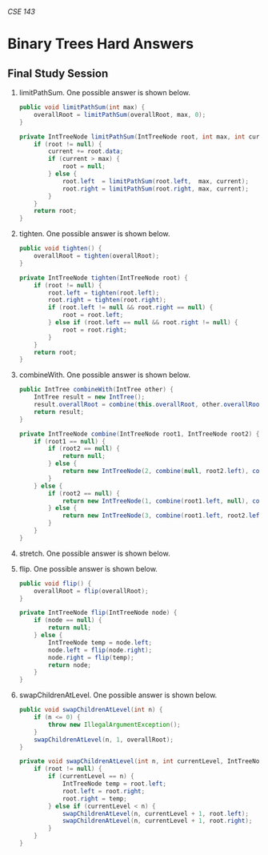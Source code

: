 _CSE 143_

# Binary Trees Hard Answers
## Final Study Session

1. limitPathSum. One possible answer is shown below.

	```java
	public void limitPathSum(int max) {
		overallRoot = limitPathSum(overallRoot, max, 0);
	}

	private IntTreeNode limitPathSum(IntTreeNode root, int max, int current) {
		if (root != null) {
			current += root.data;
			if (current > max) {
				root = null;
			} else {
				root.left  = limitPathSum(root.left,  max, current);
				root.right = limitPathSum(root.right, max, current);
			}
		}
		return root;
	}
	```

1. tighten. One possible answer is shown below.

	```java
	public void tighten() {
		overallRoot = tighten(overallRoot);
	}

	private IntTreeNode tighten(IntTreeNode root) {
		if (root != null) {
			root.left = tighten(root.left);
			root.right = tighten(root.right);
			if (root.left != null && root.right == null) {
				root = root.left;
			} else if (root.left == null && root.right != null) {
				root = root.right;
			}
		}
		return root;
	}
	```

1. combineWith. One possible answer is shown below.

	```java
	public IntTree combineWith(IntTree other) {
		IntTree result = new IntTree();
		result.overallRoot = combine(this.overallRoot, other.overallRoot);
		return result;
	}

	private IntTreeNode combine(IntTreeNode root1, IntTreeNode root2) {
		if (root1 == null) {
			if (root2 == null) {
				return null;
			} else {
				return new IntTreeNode(2, combine(null, root2.left), combine(null, root2.right));
			}
		} else {
			if (root2 == null) {
				return new IntTreeNode(1, combine(root1.left, null), combine(root1.right, null));
			} else {
				return new IntTreeNode(3, combine(root1.left, root2.left), combine(root1.right, root2.right));
			}
		}
	}
	```

1. stretch. One possible answer is shown below.

1. flip. One possible answer is shown below.

	```java
	public void flip() {
		overallRoot = flip(overallRoot);
	}

	private IntTreeNode flip(IntTreeNode node) {
		if (node == null) {
			return null;
		} else {
			IntTreeNode temp = node.left;
			node.left = flip(node.right);
			node.right = flip(temp);
			return node;
		}
	}
	```

1. swapChildrenAtLevel. One possible answer is shown below.

	```java
	public void swapChildrenAtLevel(int n) {
		if (n <= 0) {
			throw new IllegalArgumentException();
		}
		swapChildrenAtLevel(n, 1, overallRoot);
	}

	private void swapChildrenAtLevel(int n, int currentLevel, IntTreeNode root) {
		if (root != null) {
			if (currentLevel == n) {
				IntTreeNode temp = root.left;
				root.left = root.right;
				root.right = temp;
			} else if (currentLevel < n) {
				swapChildrenAtLevel(n, currentLevel + 1, root.left);
				swapChildrenAtLevel(n, currentLevel + 1, root.right);
			}
		}
	}
	```